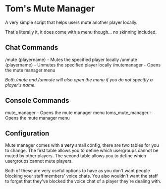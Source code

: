 # Tom's Mute Manager
A very simple script that helps users mute another player locally.

That's literally it, it does come with a menu though... no skinning included.

## Chat Commands
/mute {playername} - Mutes the specified player locally
/unmute {playername} - Unmutes the specified player locally
/mutemanager - Opens the mute manager menu

*Both /mute and /unmute will also open the menu if you do not specifiy a player's name.*

## Console Commands
mute_manager - Opens the mute manager menu
toms_mute_manager - Opens the mute manager menu

## Configuration
Mute manager comes with a **very** small config, there are two tables for you to change.
The first table allows you to define which usergroups cannot be muted by other players.
The second table allows you to define which usergroups cannot mute players.

Both of these are very useful options to have as you don't want people blocking your staff members' voice chats. You also wouldn't want the staff to forget that they've blocked the voice chat of a player they're dealing with.
